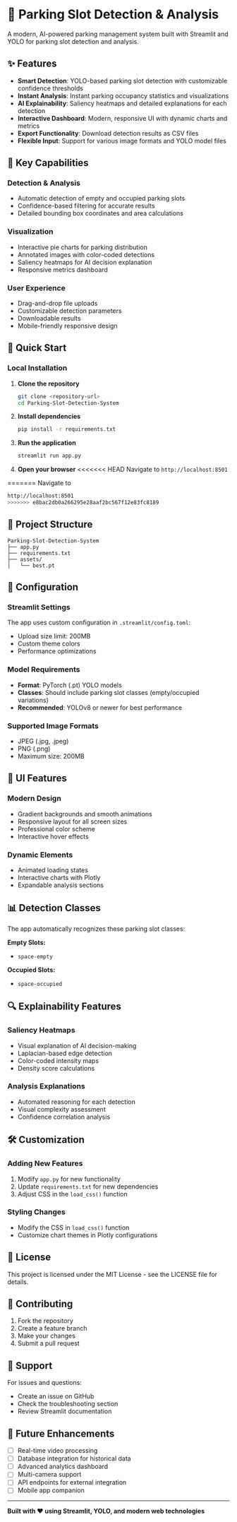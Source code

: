 # 🚗 Parking Slot Detection & Analysis

A modern, AI-powered parking management system built with Streamlit and YOLO for parking slot detection and analysis.

## ✨ Features

- **Smart Detection**: YOLO-based parking slot detection with customizable confidence thresholds
- **Instant Analysis**: Instant parking occupancy statistics and visualizations
- **AI Explainability**: Saliency heatmaps and detailed explanations for each detection
- **Interactive Dashboard**: Modern, responsive UI with dynamic charts and metrics
- **Export Functionality**: Download detection results as CSV files
- **Flexible Input**: Support for various image formats and YOLO model files

## 🎯 Key Capabilities

### Detection & Analysis
- Automatic detection of empty and occupied parking slots
- Confidence-based filtering for accurate results
- Detailed bounding box coordinates and area calculations

### Visualization
- Interactive pie charts for parking distribution
- Annotated images with color-coded detections
- Saliency heatmaps for AI decision explanation
- Responsive metrics dashboard

### User Experience
- Drag-and-drop file uploads
- Customizable detection parameters
- Downloadable results
- Mobile-friendly responsive design

## 🚀 Quick Start

### Local Installation

1. **Clone the repository**
   ```bash
   git clone <repository-url>
   cd Parking-Slot-Detection-System
   ```

2. **Install dependencies**
   ```bash
   pip install -r requirements.txt
   ```

3. **Run the application**
   ```bash
   streamlit run app.py
   ```

4. **Open your browser**
<<<<<<< HEAD
   Navigate to `http://localhost:8501`

=======
   Navigate to
   ```bash
   http://localhost:8501
>>>>>>> e8bac2db0a266295e28aaf2bc567f12e83fc8189
   ```

## 📁 Project Structure

```
Parking-Slot-Detection-System
├── app.py
├── requirements.txt
├── assets/
│   └── best.pt
```

## 🔧 Configuration

### Streamlit Settings
The app uses custom configuration in `.streamlit/config.toml`:
- Upload size limit: 200MB
- Custom theme colors
- Performance optimizations

### Model Requirements
- **Format**: PyTorch (.pt) YOLO models
- **Classes**: Should include parking slot classes (empty/occupied variations)
- **Recommended**: YOLOv8 or newer for best performance

### Supported Image Formats
- JPEG (.jpg, .jpeg)
- PNG (.png)
- Maximum size: 200MB

## 🎨 UI Features

### Modern Design
- Gradient backgrounds and smooth animations
- Responsive layout for all screen sizes
- Professional color scheme
- Interactive hover effects

### Dynamic Elements
- Animated loading states
- Interactive charts with Plotly
- Expandable analysis sections

## 📊 Detection Classes

The app automatically recognizes these parking slot classes:

**Empty Slots:**
- `space-empty`

**Occupied Slots:**
- `space-occupied`

## 🔍 Explainability Features

### Saliency Heatmaps
- Visual explanation of AI decision-making
- Laplacian-based edge detection
- Color-coded intensity maps
- Density score calculations

### Analysis Explanations
- Automated reasoning for each detection
- Visual complexity assessment
- Confidence correlation analysis


## 🛠️ Customization

### Adding New Features
1. Modify `app.py` for new functionality
2. Update `requirements.txt` for new dependencies
3. Adjust CSS in the `load_css()` function

### Styling Changes
- Modify the CSS in `load_css()` function
- Customize chart themes in Plotly configurations


## 📝 License

This project is licensed under the MIT License - see the LICENSE file for details.

## 🤝 Contributing

1. Fork the repository
2. Create a feature branch
3. Make your changes
4. Submit a pull request

## 📧 Support

For issues and questions:
- Create an issue on GitHub
- Check the troubleshooting section
- Review Streamlit documentation

## 🚀 Future Enhancements

- [ ] Real-time video processing
- [ ] Database integration for historical data
- [ ] Advanced analytics dashboard
- [ ] Multi-camera support
- [ ] API endpoints for external integration
- [ ] Mobile app companion

---

**Built with ❤️ using Streamlit, YOLO, and modern web technologies**

